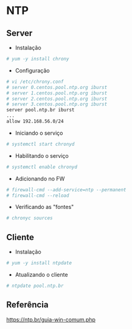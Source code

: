 # NTP

## Server

* Instalação

```bash
# yum -y install chrony
```

* Configuração

```bash
# vi /etc/chrony.conf
# server 0.centos.pool.ntp.org iburst
# server 1.centos.pool.ntp.org iburst
# server 2.centos.pool.ntp.org iburst
# server 3.centos.pool.ntp.org iburst
server pool.ntp.br iburst
...
allow 192.168.56.0/24
```

* Iniciando o serviço

```bash
# systemctl start chronyd
```

* Habilitando o serviço

```bash
# systemctl enable chronyd
```

* Adicionando no FW

```bash
# firewall-cmd --add-service=ntp --permanent
# firewall-cmd --reload
```

* Verificando as "fontes"

```bash
# chronyc sources
```

## Cliente

* Instalação

```bash
# yum -y install ntpdate
```

* Atualizando o cliente

```bash
# ntpdate pool.ntp.br
```

## Referência

<https://ntp.br/guia-win-comum.php>